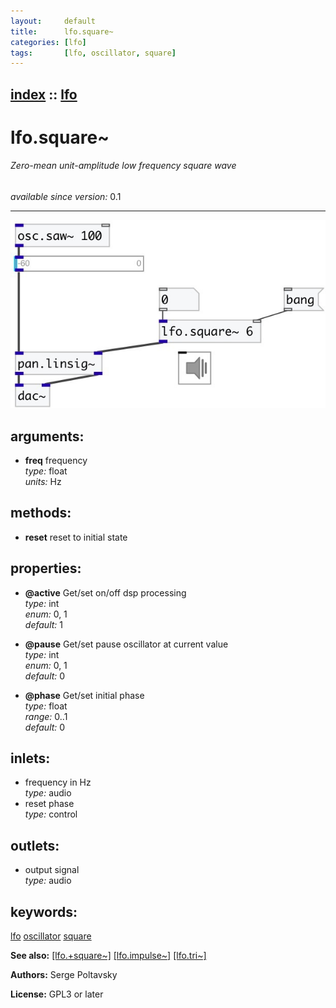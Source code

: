 ```yaml
---
layout:     default
title:      lfo.square~
categories: [lfo]
tags:       [lfo, oscillator, square]
---
```

[index](index.html) :: [lfo](category_lfo.html)
---

# lfo.square~

###### Zero-mean unit-amplitude low frequency square wave

*available since version:* 0.1

---




[![example](../examples/img/lfo.square~.jpg)](../examples/pd/lfo.square~.pd)



## arguments:

* **freq**
frequency<br>
_type:_ float<br>
_units:_ Hz<br>



## methods:

* **reset**
reset to initial state<br>




## properties:

* **@active** 
Get/set on/off dsp processing<br>
_type:_ int<br>
_enum:_ 0, 1<br>
_default:_ 1<br>

* **@pause** 
Get/set pause oscillator at current value<br>
_type:_ int<br>
_enum:_ 0, 1<br>
_default:_ 0<br>

* **@phase** 
Get/set initial phase<br>
_type:_ float<br>
_range:_ 0..1<br>
_default:_ 0<br>



## inlets:

* frequency in Hz<br>
_type:_ audio
* reset phase<br>
_type:_ control



## outlets:

* output signal<br>
_type:_ audio



## keywords:

[lfo](keywords/lfo.html)
[oscillator](keywords/oscillator.html)
[square](keywords/square.html)



**See also:**
[\[lfo.+square~\]](lfo.%2Bsquare~.html)
[\[lfo.impulse~\]](lfo.impulse~.html)
[\[lfo.tri~\]](lfo.tri~.html)




**Authors:** Serge Poltavsky




**License:** GPL3 or later





